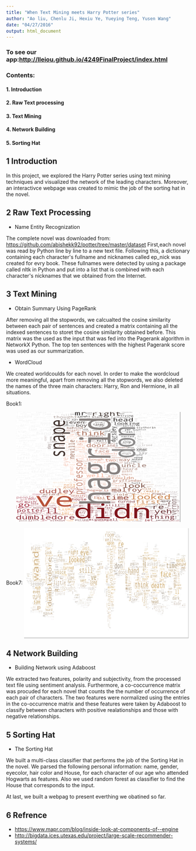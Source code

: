 ```yaml
---
title: "When Text Mining meets Harry Potter series"
author: "Ao liu, Chenlu Ji, Hexiu Ye, Yueying Teng, Yusen Wang"  
date: "04/27/2016"
output: html_document
---
```


### To see our app:http://lleiou.github.io/4249FinalProject/index.html

### Contents:
#### 1. Introduction
#### 2. Raw Text processing
#### 3. Text Mining
#### 4. Network Building
#### 5. Sorting Hat
  
## 1 Introduction
In this project, we explored the Harry Potter series using text mining techniques and visualized the network of the leading characters. Moreover, an interactivce webpage was created to mimic the job of the sorting hat in the novel.

## 2 Raw Text Processing
+  Name Entity Recognization

The complete novel was downloaded from: https://github.com/abishekk92/potter/tree/master/dataset
First,each novel was read by Python line by line to a new text file. Following this, a dictionary containing each character's fullname and nicknames called ep_nick was created for evry book. These fullnames were detected by using a package called nltk in Python and put into a list that is combined with each character's nicknames that we obtained from the Internet.

## 3 Text Mining
+  Obtain Summary Using PageRank

After removing all the stopwords, we calcualted the cosine similarity between each pair of sentences and created a matrix containing all the indexed sentences to storet the cosine similarity obtained before. This matrix was the used as the input that was fed into the Pagerank algorithm in NetworkX Python. The top ten sentences with the highest Pagerank score was used as our summarization.

+ WordCloud

We created worldcoulds for each novel. In order to make the wordcloud more meaningful, apart from removing all the stopwords, we also deleted the names of the three main characters: Harry, Ron and Hermione, in all situations.

Book1:
<p><center><img src="output/word cloud/book1.png" width=450 height=300 ></center></p>

Book7:
<img src="output/word cloud/book7.png" width=450 height=300 align="center">

## 4 Network Building
+  Building Network using Adaboost 

We extracted two features, polarity and subjectivity, from the processed text file using sentiment analysis. Furthermore, a co-coccurrence matrix was procuded for each novel that counts the the number of occurrence of each pair of characters. The two features were normalized using the entries in the co-occurrence matrix and these features were taken by Adaboost to classify between characters with positive realationships and those with negative relationships. 

## 5 Sorting Hat 
+  The Sorting Hat

We built a multi-class classifier that performs the job of the Sorting Hat in the novel. We parsed the following personal information: name, gender, eyecolor, hair color and House, for each character of our age who attended Hogwarts as features. Also we used random forest as classifier to find the House that corresponds to the input. 

At last, we built a webpag to present everthing we obatined so far.


## 6 Refrence 
+  https://www.mapr.com/blog/inside-look-at-components-of--engine
+  http://bigdata.ices.utexas.edu/project/large-scale-recommender-systems/
  
  

